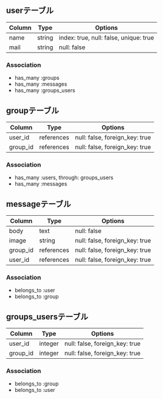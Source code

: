 ## userテーブル
|Column|Type|Options|
|------|----|-------|
|name|string|index: true, null: false, unique: true|
|mail|string|null: false|

### Association
- has_many :groups
- has_many :messages
- has_many :groups_users

## groupテーブル
|Column|Type|Options|
|------|----|-------|
|user_id|references|null: false, foreign_key: true|
|group_id|references|null: false, foreign_key: true|

### Association
- has_many :users, through: groups_users
- has_many :messages

## messageテーブル
|Column|Type|Options|
|------|----|-------|
|body|text|null: false|
|image|string|null: false, foreign_key: true|
|group_id|references|null: false, foreign_key: true|
|user_id|references|null: false, foreign_key: true|

### Association
- belongs_to :user
- belongs_to :group

## groups_usersテーブル
|Column|Type|Options|
|------|----|-------|
|user_id|integer|null: false, foreign_key: true|
|group_id|integer|null: false, foreign_key: true|

### Association
- belongs_to :group
- belongs_to :user
